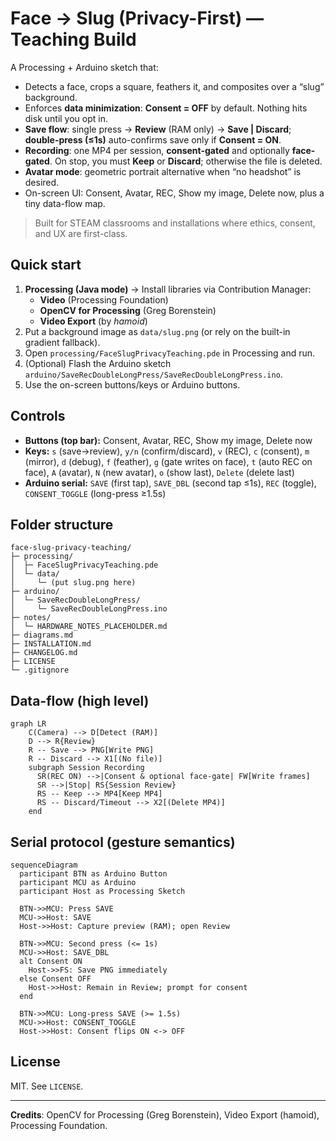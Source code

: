 
# Face → Slug (Privacy-First) — Teaching Build

A Processing + Arduino sketch that:
- Detects a face, crops a square, feathers it, and composites over a “slug” background.
- Enforces **data minimization**: **Consent = OFF** by default. Nothing hits disk until you opt in.
- **Save flow**: single press → **Review** (RAM only) → **Save | Discard**; **double-press (≤1s)** auto-confirms save only if **Consent = ON**.
- **Recording**: one MP4 per session, **consent-gated** and optionally **face-gated**. On stop, you must **Keep** or **Discard**; otherwise the file is deleted.
- **Avatar mode**: geometric portrait alternative when “no headshot” is desired.
- On-screen UI: Consent, Avatar, REC, Show my image, Delete now, plus a tiny data-flow map.

> Built for STEAM classrooms and installations where ethics, consent, and UX are first-class.

## Quick start

1. **Processing (Java mode)** → Install libraries via Contribution Manager:
   - **Video** (Processing Foundation)
   - **OpenCV for Processing** (Greg Borenstein)
   - **Video Export** (by *hamoid*)
2. Put a background image as `data/slug.png` (or rely on the built-in gradient fallback).
3. Open `processing/FaceSlugPrivacyTeaching.pde` in Processing and run.
4. (Optional) Flash the Arduino sketch `arduino/SaveRecDoubleLongPress/SaveRecDoubleLongPress.ino`.
5. Use the on-screen buttons/keys or Arduino buttons.

## Controls

- **Buttons (top bar):** Consent, Avatar, REC, Show my image, Delete now
- **Keys:** `s` (save→review), `y/n` (confirm/discard), `v` (REC), `c` (consent),
  `m` (mirror), `d` (debug), `f` (feather), `g` (gate writes on face), `t` (auto REC on face),
  `A` (avatar), `N` (new avatar), `o` (show last), `Delete` (delete last)
- **Arduino serial:** `SAVE` (first tap), `SAVE_DBL` (second tap ≤1s), `REC` (toggle),
  `CONSENT_TOGGLE` (long-press ≥1.5s)

## Folder structure

```
face-slug-privacy-teaching/
├─ processing/
│  ├─ FaceSlugPrivacyTeaching.pde
│  └─ data/
│     └─ (put slug.png here)
├─ arduino/
│  └─ SaveRecDoubleLongPress/
│     └─ SaveRecDoubleLongPress.ino
├─ notes/
│  └─ HARDWARE_NOTES_PLACEHOLDER.md
├─ diagrams.md
├─ INSTALLATION.md
├─ CHANGELOG.md
├─ LICENSE
└─ .gitignore
```

## Data-flow (high level)

```mermaid
graph LR
    C(Camera) --> D[Detect (RAM)]
    D --> R{Review}
    R -- Save --> PNG[Write PNG]
    R -- Discard --> X1[(No file)]
    subgraph Session Recording
      SR(REC ON) -->|Consent & optional face-gate| FW[Write frames]
      SR -->|Stop| RS{Session Review}
      RS -- Keep --> MP4[Keep MP4]
      RS -- Discard/Timeout --> X2[(Delete MP4)]
    end
```

## Serial protocol (gesture semantics)

```mermaid
sequenceDiagram
  participant BTN as Arduino Button
  participant MCU as Arduino
  participant Host as Processing Sketch

  BTN->>MCU: Press SAVE
  MCU->>Host: SAVE
  Host->>Host: Capture preview (RAM); open Review

  BTN->>MCU: Second press (<= 1s)
  MCU->>Host: SAVE_DBL
  alt Consent ON
    Host->>FS: Save PNG immediately
  else Consent OFF
    Host->>Host: Remain in Review; prompt for consent
  end

  BTN->>MCU: Long-press SAVE (>= 1.5s)
  MCU->>Host: CONSENT_TOGGLE
  Host->>Host: Consent flips ON <-> OFF
```

## License
MIT. See `LICENSE`.

---

**Credits**: OpenCV for Processing (Greg Borenstein), Video Export (hamoid), Processing Foundation.
